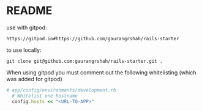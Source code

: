 # README

use with gitpod:
```
https://gitpod.io#https://github.com/gaurangrshah/rails-starter
```

to use locally: 
```
git clone git@github.com:gaurangrshah/rails-starter.git .
```

When using gitpod you must comment out the following whitelisting (which was added for gitpod)
```ruby
# app/config/environments/development.rb
  # Whitelist one hostname
  config.hosts << "<URL-TO-APP>"
```



